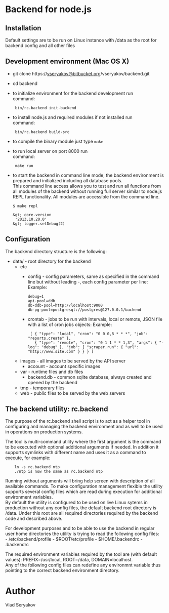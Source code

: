 # Backend for node.js

## Installation

  Default settings are to be run on Linux instance with /data as the root for
  backend config and all other files
  
## Development environment (Mac OS X)  

 - git clone https://vseryakov@bitbucket.org/vseryakov/backend.git
 - cd backend
 - to initialize environment for the backend development run  
    command:
   
        bin/rc.backend init-backend
   
 - to install node.js and required modules if not installed run  
    command:
   
        bin/rc.backend build-src

 - to compile the binary module just type ```make```
 - to run local server on port 8000 run  
    command:
   
        make run
 
 - to start the backend in command line mode, the backend environment is prepared and initialized including all database pools.   
   This command line access allows you to test and run all functions from all modules of the backend without running full server 
   similar to node.js REPL functionality. All modules are accessible from the command line.
   
       $ make repl
   
       &gt; core.version  
        '2013.10.20.0'  
       &gt; logger.setDebug(2)  
     
## Configuration

 The backend directory structure is the following:
 
 - data/ - root directory for the backend
   - etc 
      - config - config parameters, same as specified in the command line but without leading -, each config parameter per line:
        Example:
        
            debug=1  
            api-pool=ddb  
            db-ddb-pool=http://localhost:9000  
            db-pg-pool=postgresql://postgres@127.0.0.1/backend
         
     - crontab - jobs to be run with intervals, local or remote, JSON file with a list of cron jobs objects:
        Example:  
       
            [ { "type": "local", "cron": "0 0 0,8 * * *", "job": "reports.create" },  
              { "type": "remote", "cron": "0 1 1 * * 1,3", "args": { "-log": "debug" }, "job": { "scraper.run": { "url": "http://www.site.com" } } } ]
             
   - images - all images to be served by the API server
     - account - account specific images
   - var - runtime files and db files
     - backend.db - common sqlite database, always created and opened by the backend
   - tmp - temporary files
   - web - public files to be served by the web servers  

## The backend utility: rc.backend

  The purpose of the rc.backend shell script is to act as a helper tool in configuring and managing the backend environment 
  and as well to be used in operations on production systems.  
  
  The tool is multi-command utility where the first argument is the command to be executed with optional additional arguments if needed. In addition
  it supports symlinks with different name and uses it as a command to execute, for example:
  
        ln -s rc.backend ntp
        ./ntp is now the same as rc.backend ntp
        
  Running without arguments will bring help screen with description of all available commands. 
  To make configuration management flexible the utility supports several config files which are read during execution for additional environment variables.  
  By default the utility is configured to be used on live Linux sytems in production without any config files, the default backend root directory is /data.
  Under this root are all required directories required by the backend code and described above. 
   
  For development purposes and to be able to use the backend in regular user home directories the utility is trying to read the following config files:  
    - /etc/backend/profile
    - $ROOT/etc/profile
    - $HOME/.backendrc
    - .backendrc
  
  The required environment variables required by the tool are (with default values): PREFIX=/usr/local, ROOT=/data, DOMAIN=localhost.  
  Any of the following config files can redefine any environmnt variable thus pointing to the correct backend environment directory.
  
  
# Author
  Vlad Seryakov

